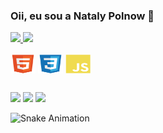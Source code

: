 ### Oii, eu sou a Nataly Polnow 👋
<div>
  <a href="https://github.com/natalypolnow">
    <img width="50%"  src="https://github-readme-stats.vercel.app/api?username=natalypolnow&hide=stars,prs,contribs,issues&count_private=true&show_icons=true&theme=dracula">
    <img width="34%"  src="https://github-readme-stats.vercel.app/api/top-langs/?username=natalypolnow&theme=dracula&layout=compact">
</a>
<div style="display: inline_block"><br>
  <img align="center" alt="Rafa-HTML" height="30" width="40" src="https://raw.githubusercontent.com/devicons/devicon/master/icons/html5/html5-original.svg">
  <img align="center" alt="Rafa-CSS" height="30" width="40" src="https://raw.githubusercontent.com/devicons/devicon/master/icons/css3/css3-original.svg">
  <img align="center" alt="Rafa-Js" height="30" width="40" src="https://raw.githubusercontent.com/devicons/devicon/master/icons/javascript/javascript-plain.svg">
  <src="https://media.discordapp.net/attachments/639956127056134178/890373478988013628/Publicacoes_Instagram_1_1.png?width=676&height=676">
</div>

  ##

  <div>
  <a href="https://instagram.com/natalypolnow" target="_blank"><img src="https://img.shields.io/badge/-Instagram-%23E4405F?style=for-the-badge&logo=instagram&logoColor=white" target="_blank"></a>
  <a href = "mailto:natalypolnow@gmail.com"><img src="https://img.shields.io/badge/-Gmail-%23333?style=for-the-badge&logo=gmail&logoColor=white" target="_blank"></a>
  <a href="https://www.linkedin.com/in/natalypolnow" target="_blank"><img src="https://img.shields.io/badge/-LinkedIn-%230077B5?style=for-the-badge&logo=linkedin&logoColor=white" target="_blank"></a> 
  </div>

 ![Snake Animation](https://github.com/natalypolnow/blob/output/github-contribution-grid-snake.svg)
